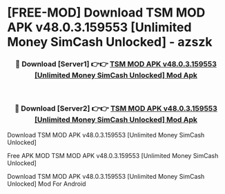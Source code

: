 # [FREE-MOD] Download TSM MOD APK v48.0.3.159553 [Unlimited Money SimCash Unlocked] - azszk


<div align="center">
<h3>🔴 Download [Server1] 👉👉 <a href="https://apk-comot.site?title=TSM_MOD_APK_v48.0.3.159553_[Unlimited_Money_SimCash_Unlocked]">TSM MOD APK v48.0.3.159553 [Unlimited Money SimCash Unlocked] Mod Apk</a></h3><br>

<h3>🔴 Download [Server2] 👉👉 <a href="https://apk-comot.site?title=TSM_MOD_APK_v48.0.3.159553_[Unlimited_Money_SimCash_Unlocked]">TSM MOD APK v48.0.3.159553 [Unlimited Money SimCash Unlocked] Mod Apk</a></h3>
</div>



Download TSM MOD APK v48.0.3.159553 [Unlimited Money SimCash Unlocked] 

Free APK MOD TSM MOD APK v48.0.3.159553 [Unlimited Money SimCash Unlocked] 

Download TSM MOD APK v48.0.3.159553 [Unlimited Money SimCash Unlocked] Mod For Android
